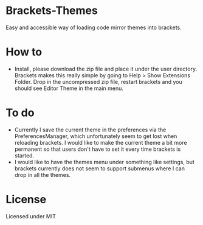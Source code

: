 Brackets-Themes
===============

Easy and accessible way of loading code mirror themes into brackets.


How to
===============

* Install, please download the zip file and place it under the user directory.  Brackets makes this really simple by going to Help > Show Extensions Folder.  Drop in the uncompressed zip file, restart brackets and you should see Editor Theme in the main menu.


To do
===============

* Currently I save the current theme in the preferences via the PreferencesManager, which unfortunately seem to get lost when reloading brackets.  I would like to make the current theme a bit more permanent so that users don't have to set it every time brackets is started.
* I would like to have the themes menu under something like settings, but brackets currently does not seem to support submenus where I can drop in all the themes.


License
===============

Licensed under MIT
